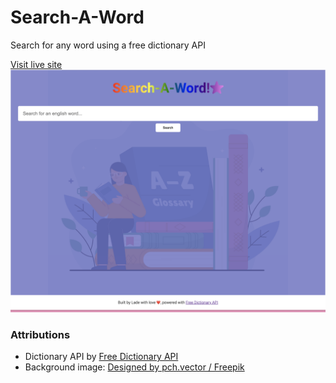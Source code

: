 # Search-A-Word

Search for any word using a free dictionary API

[Visit live site](#)
![Search A Word](./src/assets/search-a-word.png)

### Attributions

- Dictionary API by [Free Dictionary API](https://dictionaryapi.dev/)
- Background image: [Designed by pch.vector / Freepik](http://www.freepik.com)
